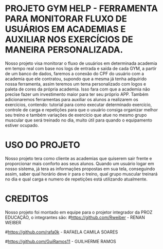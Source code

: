 # PROJETO GYM HELP - FERRAMENTA PARA MONITORAR FLUXO DE USUÁRIOS EM ACADEMIAS E AUXILIAR NOS EXERCÍCIOS DE MANEIRA PERSONALIZADA.

Nosso projeto visa monitorar o fluxo de usuários em determinada academia em tempo real com base nos logs de entrada e saída de cada GYM, a partir de um banco de dados, faremos a conexão do CPF do usuário com a academia que ele contratou, supondo que a mesma já tenha adquirido nossa ferramenta, assim teremos um tema personalizado com logos e paleta de cores da própria academia. Isso fara com que a academia não precise fazer um investimento maior para ter seu próprio APP.
Também adicionaremos ferramentas para auxiliar os alunos a realizarem os exercícios, contendo: tutorial para como executar determinado exercício, controle de carga e repetições para que o usuário consiga organizar melhor seu treino e também variações de exercício que atue no mesmo grupo muscular que será treinado no dia, muito útil para quando o equipamento estiver ocupado.

# USO DO PROJETO

Nosso projeto tera como cliente as academias que quiserem sair frente e proporcionar mais conforto aos seus alunos. Quando um usuário logar em nosso sistema, já tera as informações propostas em sua tela, conseguindo assim, saber qual horário deve ir para o treino, qual grupo muscular treinará no dia e qual carga e numero de repetições está utilizando atualmente.

# CREDITOS

Nosso projeto foi montado em equipe para o projetor integrador da PROZ EDUCAÇÃO, o integrantes são:
#https://github.com/Rweiber - RENAN WEIBER

#https://github.com/rafa0k - RAFAELA CAMILA SOARES

#https://github.com/GuiRamos11 - GUILHERME RAMOS
